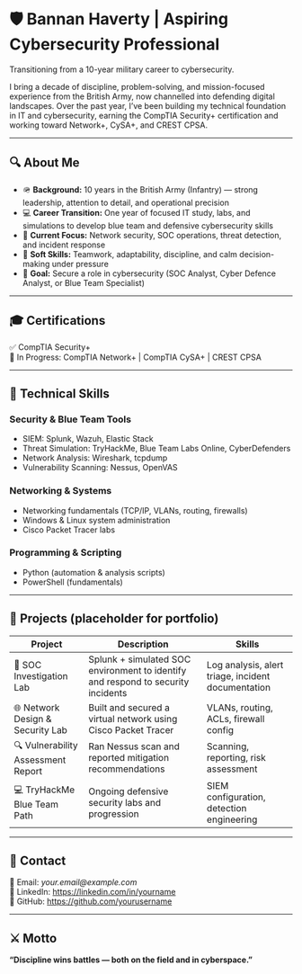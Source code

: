 # 🛡️ Bannan Haverty | Aspiring Cybersecurity Professional

Transitioning from a 10-year military career to cybersecurity.

I bring a decade of discipline, problem-solving, and mission-focused experience from the British Army, now channelled into defending digital landscapes. Over the past year, I’ve been building my technical foundation in IT and cybersecurity, earning the CompTIA Security+ certification and working toward Network+, CySA+, and CREST CPSA.

---

## 🔍 About Me

- 🪖 **Background:** 10 years in the British Army (Infantry) — strong leadership, attention to detail, and operational precision  
- 💻 **Career Transition:** One year of focused IT study, labs, and simulations to develop blue team and defensive cybersecurity skills  
- 🧠 **Current Focus:** Network security, SOC operations, threat detection, and incident response  
- 🧩 **Soft Skills:** Teamwork, adaptability, discipline, and calm decision-making under pressure  
- 🚀 **Goal:** Secure a role in cybersecurity (SOC Analyst, Cyber Defence Analyst, or Blue Team Specialist)

---

## 🎓 Certifications

✅ CompTIA Security+  
🔄 In Progress: CompTIA Network+ | CompTIA CySA+ | CREST CPSA

---

## 🧰 Technical Skills

### Security & Blue Team Tools
- SIEM: Splunk, Wazuh, Elastic Stack  
- Threat Simulation: TryHackMe, Blue Team Labs Online, CyberDefenders  
- Network Analysis: Wireshark, tcpdump  
- Vulnerability Scanning: Nessus, OpenVAS  

### Networking & Systems
- Networking fundamentals (TCP/IP, VLANs, routing, firewalls)
- Windows & Linux system administration
- Cisco Packet Tracer labs

### Programming & Scripting
- Python (automation & analysis scripts)
- PowerShell (fundamentals)

---

## 💼 Projects (placeholder for portfolio)

| Project | Description | Skills |
|--------|-------------|--------|
| 🧠 SOC Investigation Lab | Splunk + simulated SOC environment to identify and respond to security incidents | Log analysis, alert triage, incident documentation |
| 🌐 Network Design & Security Lab | Built and secured a virtual network using Cisco Packet Tracer | VLANs, routing, ACLs, firewall config |
| 🔍 Vulnerability Assessment Report | Ran Nessus scan and reported mitigation recommendations | Scanning, reporting, risk assessment |
| 💻 TryHackMe Blue Team Path | Ongoing defensive security labs and progression | SIEM configuration, detection engineering |

---

## 🪪 Contact

📧 Email: _your.email@example.com_  
💼 LinkedIn: https://linkedin.com/in/yourname  
🐙 GitHub: https://github.com/yourusername

---

## ⚔️ Motto

**“Discipline wins battles — both on the field and in cyberspace.”**

